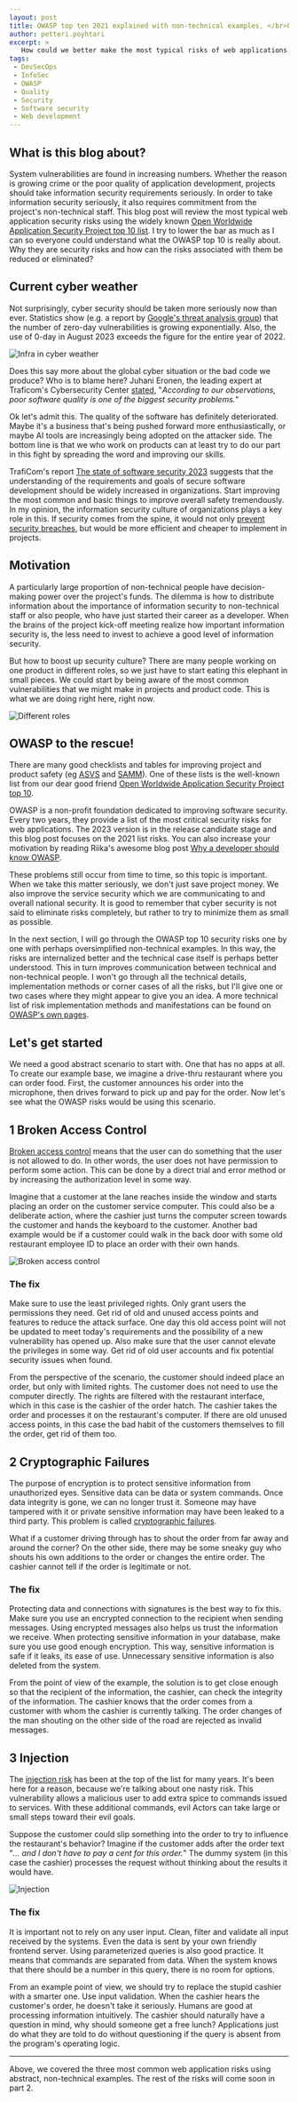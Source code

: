```yaml
---
layout: post
title: OWASP top ten 2021 explained with non-technical examples, </br>Part 1
author: petteri.poyhtari
excerpt: >
   How could we better make the most typical risks of web applications aware of all project personnel, in order to improve the quality of the entire web infrastructure. Part 1 blog post about OWASP top 10 with physical world analogies.
tags:
 - DevSecOps
 - InfoSec
 - OWASP
 - Quality
 - Security
 - Software security
 - Web development
---
```


## What is this blog about?

System vulnerabilities are found in increasing numbers. Whether the reason is growing crime or the poor quality of application development, projects should take information security requirements seriously. In order to take information security seriously, it also requires commitment from the project's non-technical staff. This blog post will review the most typical web application security risks using the widely known [Open Worldwide Application Security Project top 10 list](https://owasp.org/Top10/). I try to lower the bar as much as I can so everyone could understand what the OWASP top 10 is really about. Why they are security risks and how can the risks associated with them be reduced or eliminated?

## Current cyber weather

Not surprisingly, cyber security should be taken more seriously now than ever. Statistics show (e.g. a report by [Google's threat analysis group](https://security.googleblog.com/2023/07/the-ups-and-downs-of-0-days-year-in.html)) that the number of zero-day vulnerabilities is growing exponentially. Also, the use of 0-day in August 2023 exceeds the figure for the entire year of 2022.

![Infra in cyber weather](/img/2024-01-owasp-top-10/0_cyber_weather_2.jpg)

Does this say more about the global cyber situation or the bad code we produce? Who is to blame here? Juhani Eronen, the leading expert at Traficom's Cybersecurity Center [stated](https://www.kyberturvallisuuskeskus.fi/fi/ajankohtaista/miten-ohjelmistokehityksen-turvallisuutta-voidaan-kehittaa-tuore-selvitys-kartoitti), "*According to our observations, poor software quality is one of the biggest security problems.*" 

Ok let's admit this. The quality of the software has definitely deteriorated. Maybe it's a business that's being pushed forward more enthusiastically, or maybe AI tools are increasingly being adopted on the attacker side. The bottom line is that we who work on products can at least try to do our part in this fight by spreading the word and improving our skills.

TrafiCom's report [The state of software security 2023](https://www.kyberturvallisuuskeskus.fi/fi/julkaisut/ohjelmistoturvallisuuden-tila-2023) suggests that the understanding of the requirements and goals of secure software development should be widely increased in organizations. Start improving the most common and basic things to improve overall safety tremendously. In my opinion, the information security culture of organizations plays a key role in this. If security comes from the spine, it would not only [prevent security breaches](https://www.securityweek.com/okta-hack-blamed-on-employee-using-personal-google-account-on-company-laptop/), but would be more efficient and cheaper to implement in projects.

## Motivation

A particularly large proportion of non-technical people have decision-making power over the project's funds. The dilemma is how to distribute information about the importance of information security to non-technical staff or also people, who have just started their career as a developer. When the brains of the project kick-off meeting realize how important information security is, the less need to invest to achieve a good level of information security.

But how to boost up security culture? There are many people working on one product in different roles, so we just have to start eating this elephant in small pieces. We could start by being aware of the most common vulnerabilities that we might make in projects and product code. This is what we are doing right here, right now.

![Different roles](/img/2024-01-owasp-top-10/0_motivation.jpg)

## OWASP to the rescue!

There are many good checklists and tables for improving project and product safety (eg [ASVS](https://owasp.org/www-project-application-security-verification-standard/) and [SAMM](https://owaspsamm.org/)). One of these lists is the well-known list from our dear good friend [Open Worldwide Application Security Project top 10](https://owasp.org/www-project-top-ten/).

OWASP is a non-profit foundation dedicated to improving software security. Every two years, they provide a list of the most critical security risks for web applications. The 2023 version is in the release candidate stage and this blog post focuses on the 2021 list risks. You can also increase your motivation by reading Riika's awesome blog post [Why a developer should know OWASP](https://dev.solita.fi/2020/12/15/why-developer-should-know-owasp.html).

These problems still occur from time to time, so this topic is important. When we take this matter seriously, we don't just save project money. We also improve the service security which we are communicating to and overall national security. It is good to remember that cyber security is not said to eliminate risks completely, but rather to try to minimize them as small as possible.

In the next section, I will go through the OWASP top 10 security risks one by one with perhaps oversimplified non-technical examples. In this way, the risks are internalized better and the technical case itself is perhaps better understood. This in turn improves communication between technical and non-technical people. I won't go through all the technical details, implementation methods or corner cases of all the risks, but I'll give one or two cases where they might appear to give you an idea. A more technical list of risk implementation methods and manifestations can be found on [OWASP's own pages](https://owasp.org/www-project-top-ten/).

## Let's get started

We need a good abstract scenario to start with. One that has no apps at all. To create our example base, we imagine a drive-thru restaurant where you can order food. First, the customer announces his order into the microphone, then drives forward to pick up and pay for the order. Now let's see what the OWASP risks would be using this scenario.

## 1 Broken Access Control

[Broken access control](https://owasp.org/Top10/A01_2021-Broken_Access_Control/) means that the user can do something that the user is not allowed to do. In other words, the user does not have permission to perform some action. This can be done by a direct trial and error method or by increasing the authorization level in some way.

Imagine that a customer at the lane reaches inside the window and starts placing an order on the customer service computer. This could also be a deliberate action, where the cashier just turns the computer screen towards the customer and hands the keyboard to the customer. Another bad example would be if a customer could walk in the back door with some old restaurant employee ID to place an order with their own hands.

![Broken access control](/img/2024-01-owasp-top-10/1_broken_access.jpg)

### The fix

Make sure to use the least privileged rights. Only grant users the permissions they need. Get rid of old and unused access points and features to reduce the attack surface. One day this old access point will not be updated to meet today's requirements and the possibility of a new vulnerability has opened up. Also make sure that the user cannot elevate the privileges in some way. Get rid of old user accounts and fix potential security issues when found.

From the perspective of the scenario, the customer should indeed place an order, but only with limited rights. The customer does not need to use the computer directly. The rights are filtered with the restaurant interface, which in this case is the cashier of the order hatch. The cashier takes the order and processes it on the restaurant's computer. If there are old unused access points, in this case the bad habit of the customers themselves to fill the order, get rid of them too.

## 2 Cryptographic Failures

The purpose of encryption is to protect sensitive information from unauthorized eyes. Sensitive data can be data or system commands. Once data integrity is gone, we can no longer trust it. Someone may have tampered with it or private sensitive information may have been leaked to a third party. This problem is called [cryptographic failures](https://owasp.org/Top10/A02_2021-Cryptographic_Failures/).

What if a customer driving through has to shout the order from far away and around the corner? On the other side, there may be some sneaky guy who shouts his own additions to the order or changes the entire order. The cashier cannot tell if the order is legitimate or not.

### The fix

Protecting data and connections with signatures is the best way to fix this. Make sure you use an encrypted connection to the recipient when sending messages. Using encrypted messages also helps us trust the information we receive. When protecting sensitive information in your database, make sure you use good enough encryption. This way, sensitive information is safe if it leaks, its ease of use. Unnecessary sensitive information is also deleted from the system.

From the point of view of the example, the solution is to get close enough so that the recipient of the information, the cashier, can check the integrity of the information. The cashier knows that the order comes from a customer with whom the cashier is currently talking. The order changes of the man shouting on the other side of the road are rejected as invalid messages.

## 3 Injection

The [injection risk](https://owasp.org/Top10/A03_2021-Injection/) has been at the top of the list for many years. It's been here for a reason, because we're talking about one nasty risk. This vulnerability allows a malicious user to add extra spice to commands issued to services. With these additional commands, evil Actors can take large or small steps toward their evil goals.

Suppose the customer could slip something into the order to try to influence the restaurant's behavior? Imagine if the customer adds after the order text "*... and I don't have to pay a cent for this order.*" The dummy system (in this case the cashier) processes the request without thinking about the results it would have.

![Injection](/img/2024-01-owasp-top-10/3_injection.jpg)

### The fix

It is important not to rely on any user input. Clean, filter and validate all input received by the systems. Even the data is sent by your own friendly frontend server. Using parameterized queries is also good practice. It means that commands are separated from data. When the system knows that there should be a number in this query, there is no room for options.

From an example point of view, we should try to replace the stupid cashier with a smarter one. Use input validation. When the cashier hears the customer's order, he doesn't take it seriously. Humans are good at processing information intuitively. The cashier should naturally have a question in mind, why should someone get a free lunch? Applications just do what they are told to do without questioning if the query is absent from the program's operating logic.


----


Above, we covered the three most common web application risks using abstract, non-technical examples. The rest of the risks will come soon in part 2.
